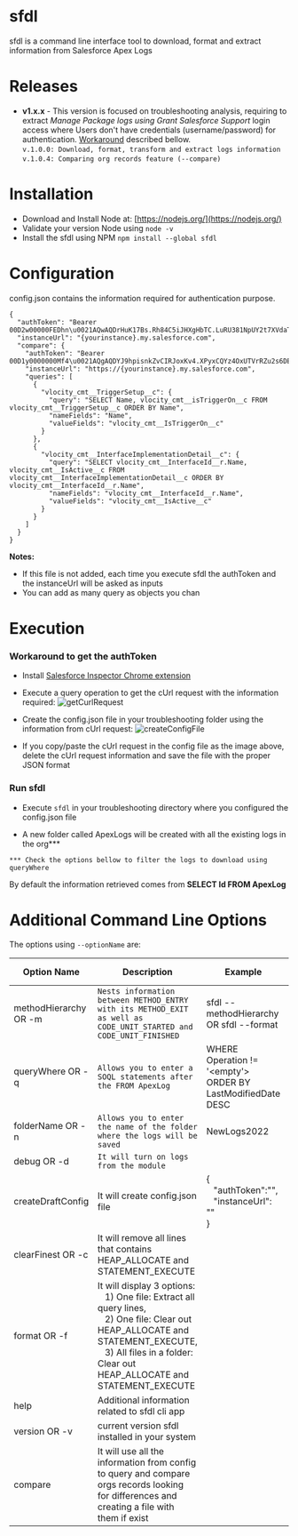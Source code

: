 
# sfdl
sfdl is a command line interface tool to download, format and extract information from Salesforce Apex Logs

# Releases
- **v1.x.x** - This version is focused on troubleshooting analysis, requiring to extract <em>Manage Package logs using Grant Salesforce Support</em> login access where Users don't have credentials (username/password) for authentication. [Workaround](#workaround-to-get-theauthToken) described bellow.<br/>
```v.1.0.0: Download, format, transform and extract logs information``` 
```v.1.0.4: Comparing org records feature (--compare) ```
# Installation

- Download and Install Node at: [https://nodejs.org/](https://nodejs.org/) 
- Validate your version Node using `node -v`
- Install the sfdl using NPM
	`npm install --global sfdl`

# Configuration

config.json contains the information required for authentication purpose.
```
{
  "authToken": "Bearer 00D2w00000FEDhn\u0021AQwAQDrHuK17Bs.Rh84C5iJHXgHbTC.LuRU381NpUY2t7XVdaTcKBtpxQFaTb3Mtjc76sDlkG649jGEuHZ7AN6OrX8WdFJdw",
  "instanceUrl": "{yourinstance}.my.salesforce.com",
  "compare": {
    "authToken": "Bearer 00D1y0000000Mf4\u0021AQgAQDYJ9hpisnkZvCIRJoxKv4.XPyxCQYz4OxUTVrRZu2s6DEqDuWraGyKbCtALOIE0FcMO1Pxkl9lqFKZZaoQAUpRCW4IJ",
    "instanceUrl": "https://{yourinstance}.my.salesforce.com",
    "queries": [
      {
        "vlocity_cmt__TriggerSetup__c": {
          "query": "SELECT Name, vlocity_cmt__isTriggerOn__c FROM vlocity_cmt__TriggerSetup__c ORDER BY Name",
          "nameFields": "Name",
          "valueFields": "vlocity_cmt__IsTriggerOn__c"
        }
      },
      {
        "vlocity_cmt__InterfaceImplementationDetail__c": {
          "query": "SELECT vlocity_cmt__InterfaceId__r.Name, vlocity_cmt__IsActive__c FROM vlocity_cmt__InterfaceImplementationDetail__c ORDER BY vlocity_cmt__InterfaceId__r.Name",
          "nameFields": "vlocity_cmt__InterfaceId__r.Name",
          "valueFields": "vlocity_cmt__IsActive__c"
        }
      }
    ]
  }
}
```
**Notes:** 
- If this file is not added, each time you execute sfdl the authToken and the instanceUrl will be asked as inputs
- You can add as many query as objects you chan


# Execution

  

### Workaround to get the authToken

  

- Install [Salesforce Inspector Chrome extension](https://chrome.google.com/webstore/detail/salesforce-inspector/aodjmnfhjibkcdimpodiifdjnnncaafh)

- Execute a query operation to get the cUrl request with the information required: ![getCurlRequest](https://mindful-unicorn-vro2dw-dev-ed--c.documentforce.com/sfc/dist/version/renditionDownload?rendition=ORIGINAL_Png&versionId=0685w00000OgnHN&operationContext=DELIVERY&contentId=05T5w00001MhpVv&page=0&d=/a/5w000000oHaB/uxDSW7RcSEK4D5W6mFJUs8ZbVRs8n791TFyOZ6B4iKw&oid=00D5w000004ChOL&dpt=null&viewId=)

  

- Create the config.json file in your troubleshooting folder using the information from cUrl request: ![createConfigFile](https://mindful-unicorn-vro2dw-dev-ed--c.documentforce.com/sfc/dist/version/renditionDownload?rendition=ORIGINAL_Png&versionId=0685w00000OgnHI&operationContext=DELIVERY&contentId=05T5w00001MhpVq&page=0&d=/a/5w000000oHaa/f197EyKd2DJb_zvvXLcKedackgpnEsjdY3VR5GetCFU&oid=00D5w000004ChOL&dpt=null&viewId=)

- If you copy/paste the cUrl request in the config file as the image above, delete the cUrl request information and save the file with the proper JSON format

### Run sfdl

- Execute `sfdl` in your troubleshooting directory where you configured the config.json file

- A new folder called ApexLogs will be created with all the existing logs in the org***

  

`*** Check the options bellow to filter the logs to download using queryWhere`

  

By default the information retrieved comes from **SELECT Id FROM ApexLog**

# Additional Command Line Options
The options using `--optionName` are:

| Option Name     |Description                   |Example                |Default value |
|----------------|-------------------------------|-----------------------|---------|
|methodHierarchy OR -m|`Nests information between METHOD_ENTRY with its METHOD_EXIT as well as CODE_UNIT_STARTED and CODE_UNIT_FINISHED`| sfdl --methodHierarchy OR sfdl --format |
| queryWhere  OR -q |`Allows you to enter a SOQL statements after the FROM ApexLog` |WHERE Operation != '<empty'> ORDER BY LastModifiedDate DESC|
|folderName      OR -n    |`Allows you to enter the name of the folder where the logs will be saved` |NewLogs2022            | ApexLog
| debug OR -d| `It will turn on logs from the module` | 
|createDraftConfig|It will create config.json file|{<br/>&nbsp;&nbsp;&nbsp;"authToken":"",<br/>&nbsp;&nbsp;&nbsp;"instanceUrl": ""<br/>}|
|clearFinest OR -c|It will remove all lines that contains HEAP_ALLOCATE and STATEMENT_EXECUTE||
|format OR -f|It will display 3 options: <br/>&nbsp;&nbsp;&nbsp;1) One file: Extract all query lines, <br/>&nbsp;&nbsp;&nbsp;2) One file: Clear out HEAP_ALLOCATE and STATEMENT_EXECUTE, <br/>&nbsp;&nbsp;&nbsp;3) All files in a folder: Clear out HEAP_ALLOCATE and STATEMENT_EXECUTE ||
|help|Additional information related to sfdl cli app||
|version OR -v|current version sfdl installed in your system||
|compare|It will use all the information from config to query and compare orgs records looking for differences and creating a file with them if exist||